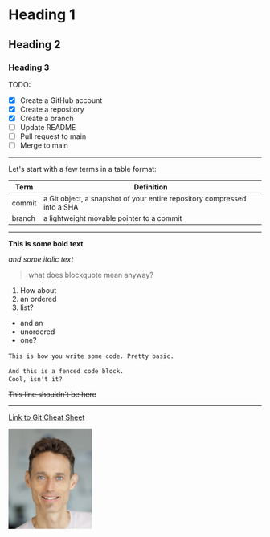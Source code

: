 # Heading 1
## Heading 2
### Heading 3

TODO:
- [x] Create a GitHub account
- [x] Create a repository
- [x] Create a branch
- [ ] Update README
- [ ] Pull request to main
- [ ] Merge to main

---

Let's start with a few terms in a table format:

| Term | Definition |
| ----------- | ----------- |
| commit | a Git object, a snapshot of your entire repository compressed into a SHA |
| branch | a lightweight movable pointer to a commit |

---

**This is some bold text**

*and some italic text*

> what does blockquote mean anyway?

1. How about
2. an ordered
3. list?

- and an
- unordered
- one?

`
This is how you write some code.
Pretty basic.
`

```
And this is a fenced code block.
Cool, isn't it?
```

~~This line shouldn't be here~~

---

[Link to Git Cheat Sheet](https://education.github.com/git-cheat-sheet-education.pdf)

![This is Gal Novik](Gal_Novik.png) 


